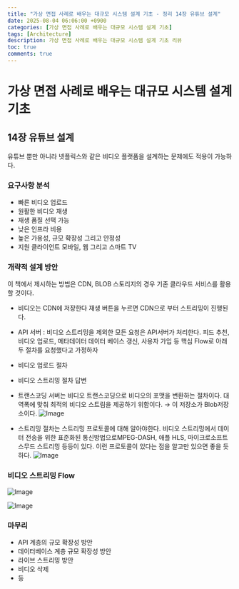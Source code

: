 ```yaml
---
title: "가상 면접 사례로 배우는 대규모 시스템 설계 기초 - 정리 14장 유튜브 설계"
date: 2025-08-04 06:06:00 +0900
categories: [가상 면접 사례로 배우는 대규모 시스템 설계 기초]
tags: [Architecture]
description: 가상 면접 사례로 배우는 대규모 시스템 설계 기초 리뷰
toc: true
comments: true
---
```


# 가상 면접 사례로 배우는 대규모 시스템 설계 기초 

## 14장 유튜브 설계

유튜브 뿐만 아니라 넷플릭스와 같은 비디오 플랫폼을 설계하는 문제에도 적용이 가능하다.

### 요구사항 분석 

- 빠른 비디오 업로드
- 원활한 비디오 재생
- 재생 품질 선택 가능
- 낮은 인프라 비용
- 높은 가용성, 규모 확장성 그리고 안정성
- 지원 클라이언트 모바일, 웹 그리고 스마트 TV
### 개략적 설계 방안

이 책에서 제시하는 방법은 CDN, BLOB 스토리지의 경우 기존 클라우드 서비스를 활용할 것이다. 

- 비디오는 CDN에 저장한다 재생 버튼을 누르면 CDN으로 부터 스트리밍이 진행된다. 
- API 서버 : 비디오 스트리밍을 제외한 모든 요청은 API서버가 처리한다. 피드 추천, 비디오 업로드, 메타데이터 데이터 베이스 갱신, 사용자 가입 등
핵심 Flow로 아래 두 절차를 요청했다고 가정하자

- 비디오 업로드 절차
- 비디오 스트리밍 절차
답변

- 트랜스코딩 서버는 비디오 트랜스코딩으로 비디오의 포맷을 변환하는 절차이다. 대역폭에 맞춰 최적의 비디오 스트림을 제공하기 위함이다. → 이 저장소가 Blob저장소이다.
![Image](https://prod-files-secure.s3.us-west-2.amazonaws.com/e6db513d-ec54-40ff-aa74-2487b0bcfe15/7b04cdb2-ced4-4bf8-9605-bbcc0c31c0c9/Untitled.png?X-Amz-Algorithm=AWS4-HMAC-SHA256&X-Amz-Content-Sha256=UNSIGNED-PAYLOAD&X-Amz-Credential=ASIAZI2LB466Z2FBLSSJ%2F20250805%2Fus-west-2%2Fs3%2Faws4_request&X-Amz-Date=20250805T060948Z&X-Amz-Expires=3600&X-Amz-Security-Token=IQoJb3JpZ2luX2VjEB4aCXVzLXdlc3QtMiJHMEUCIQC6vKso97n6PT6%2F8cmCBrQ595sVzMw4OcEEoIw7rLw09QIgPx7fhMRMjalCaxt%2BaTxDvwV%2BNY4dofPatRThd9Vy7%2Fcq%2FwMIVxAAGgw2Mzc0MjMxODM4MDUiDA9mXtmf6uFFGuJ60ircA2vUAva%2BpvVJjmGC1BOvtZYw%2FCuV9Gh2dm9odFgFXArdxS04Y0a2C48zHo9qfGxAbep24ZerpvbsVjsLwgy%2FF5MbEMucDa%2BLOF1SaujPu79N58JhsqDWv1RneFd44uzB8vMn6jeR%2F%2BPtJ2FV2RBuXS%2BsQ%2By0VDV2eR1J64chEx4gm0syZRqOeF9FeeDYnFBqXMEgigaP%2FpuDlUFryOndTMD9RnvP1R3sSU3mqwJu9YBowicbLBacn5hKBiYGYJK1WzuAcaApR9ZupQx4mBbrvk5DHZ0gR3tYg3THxg4XV0e6CUscmeps%2FgA2FV86asKvrO27171O5T6AnarFxKNXvzBXLBphysCFKHwiUhh2HMI0f95HfgjdoQwRLW5swEWLo0Ts3wSpSCSkMarglcnFzw4fYLvXMp5kBCQot%2BAsnld603Lb4P09H5I4nhWNi3e93IoHeJYFZUEa4G7YMbqhL7SvtpNflF%2BwyV4fOJ7V%2FfQ80coE8B8ij1oDh6%2FZBcNn%2FFvrLw0IBBJvYexLfu58UQT3zjv9U1TrP%2FsXE89t8IIBNznqZYuYuGoQ3rRHGnK7rNrGbzy%2Bt%2Bgn5QoIDdNeqy%2F71BU1%2BWfniKWPODsuhDfF4QsbjMJDL8CyJxvsMIyzxsQGOqUBYXEL3clKDPjGRxeJqIS7%2BTr6uvBwic7Kx9%2B90EsnOAkv7O4vzGWm9Or3odIKJRoWkEVuPyqTVT8iq4%2BkZFg5P3vgeElrSjaA7n4dc3bRjIWOefe4YEIBOeCoCdo4SyC9iDCzmjIZFYDicODi3L4ljp68zleaoI8FOH%2F3F01oDBVCTB%2FU5FxgxhK9WVeJBcyW%2FavIlArAVYADFt9jFAlxNppl%2Fqao&X-Amz-Signature=c899a5bb88a5ebf396949752dd990c881cc2813908a5e45f33b33db68ed13461&X-Amz-SignedHeaders=host&x-amz-checksum-mode=ENABLED&x-id=GetObject)

- 스트리밍 절차는 스트리밍 프로토콜에 대해 알아야한다. 비디오 스트리밍에서 데이터 전송을 위한 표준화된 통신방법으로MPEG-DASH, 애플 HLS, 마이크로소프트 스무드 스트리밍 등등이 있다. 이런 프로토콜이 있다는 점을 알고만 있으면 좋을 듯 하다.
![Image](https://prod-files-secure.s3.us-west-2.amazonaws.com/e6db513d-ec54-40ff-aa74-2487b0bcfe15/8fcbf81f-4911-4ada-b971-9ee3810d30fa/Untitled.png?X-Amz-Algorithm=AWS4-HMAC-SHA256&X-Amz-Content-Sha256=UNSIGNED-PAYLOAD&X-Amz-Credential=ASIAZI2LB466Z2FBLSSJ%2F20250805%2Fus-west-2%2Fs3%2Faws4_request&X-Amz-Date=20250805T060948Z&X-Amz-Expires=3600&X-Amz-Security-Token=IQoJb3JpZ2luX2VjEB4aCXVzLXdlc3QtMiJHMEUCIQC6vKso97n6PT6%2F8cmCBrQ595sVzMw4OcEEoIw7rLw09QIgPx7fhMRMjalCaxt%2BaTxDvwV%2BNY4dofPatRThd9Vy7%2Fcq%2FwMIVxAAGgw2Mzc0MjMxODM4MDUiDA9mXtmf6uFFGuJ60ircA2vUAva%2BpvVJjmGC1BOvtZYw%2FCuV9Gh2dm9odFgFXArdxS04Y0a2C48zHo9qfGxAbep24ZerpvbsVjsLwgy%2FF5MbEMucDa%2BLOF1SaujPu79N58JhsqDWv1RneFd44uzB8vMn6jeR%2F%2BPtJ2FV2RBuXS%2BsQ%2By0VDV2eR1J64chEx4gm0syZRqOeF9FeeDYnFBqXMEgigaP%2FpuDlUFryOndTMD9RnvP1R3sSU3mqwJu9YBowicbLBacn5hKBiYGYJK1WzuAcaApR9ZupQx4mBbrvk5DHZ0gR3tYg3THxg4XV0e6CUscmeps%2FgA2FV86asKvrO27171O5T6AnarFxKNXvzBXLBphysCFKHwiUhh2HMI0f95HfgjdoQwRLW5swEWLo0Ts3wSpSCSkMarglcnFzw4fYLvXMp5kBCQot%2BAsnld603Lb4P09H5I4nhWNi3e93IoHeJYFZUEa4G7YMbqhL7SvtpNflF%2BwyV4fOJ7V%2FfQ80coE8B8ij1oDh6%2FZBcNn%2FFvrLw0IBBJvYexLfu58UQT3zjv9U1TrP%2FsXE89t8IIBNznqZYuYuGoQ3rRHGnK7rNrGbzy%2Bt%2Bgn5QoIDdNeqy%2F71BU1%2BWfniKWPODsuhDfF4QsbjMJDL8CyJxvsMIyzxsQGOqUBYXEL3clKDPjGRxeJqIS7%2BTr6uvBwic7Kx9%2B90EsnOAkv7O4vzGWm9Or3odIKJRoWkEVuPyqTVT8iq4%2BkZFg5P3vgeElrSjaA7n4dc3bRjIWOefe4YEIBOeCoCdo4SyC9iDCzmjIZFYDicODi3L4ljp68zleaoI8FOH%2F3F01oDBVCTB%2FU5FxgxhK9WVeJBcyW%2FavIlArAVYADFt9jFAlxNppl%2Fqao&X-Amz-Signature=07a4e8a75e73decb93a6746c25f07450eb34bb82627ebcfe1ed45c102267d0b1&X-Amz-SignedHeaders=host&x-amz-checksum-mode=ENABLED&x-id=GetObject)

### 비디오 스트리밍 Flow

![Image](https://prod-files-secure.s3.us-west-2.amazonaws.com/e6db513d-ec54-40ff-aa74-2487b0bcfe15/123d7350-a870-40b1-835a-77b327624f72/Untitled.png?X-Amz-Algorithm=AWS4-HMAC-SHA256&X-Amz-Content-Sha256=UNSIGNED-PAYLOAD&X-Amz-Credential=ASIAZI2LB466Z2FBLSSJ%2F20250805%2Fus-west-2%2Fs3%2Faws4_request&X-Amz-Date=20250805T060948Z&X-Amz-Expires=3600&X-Amz-Security-Token=IQoJb3JpZ2luX2VjEB4aCXVzLXdlc3QtMiJHMEUCIQC6vKso97n6PT6%2F8cmCBrQ595sVzMw4OcEEoIw7rLw09QIgPx7fhMRMjalCaxt%2BaTxDvwV%2BNY4dofPatRThd9Vy7%2Fcq%2FwMIVxAAGgw2Mzc0MjMxODM4MDUiDA9mXtmf6uFFGuJ60ircA2vUAva%2BpvVJjmGC1BOvtZYw%2FCuV9Gh2dm9odFgFXArdxS04Y0a2C48zHo9qfGxAbep24ZerpvbsVjsLwgy%2FF5MbEMucDa%2BLOF1SaujPu79N58JhsqDWv1RneFd44uzB8vMn6jeR%2F%2BPtJ2FV2RBuXS%2BsQ%2By0VDV2eR1J64chEx4gm0syZRqOeF9FeeDYnFBqXMEgigaP%2FpuDlUFryOndTMD9RnvP1R3sSU3mqwJu9YBowicbLBacn5hKBiYGYJK1WzuAcaApR9ZupQx4mBbrvk5DHZ0gR3tYg3THxg4XV0e6CUscmeps%2FgA2FV86asKvrO27171O5T6AnarFxKNXvzBXLBphysCFKHwiUhh2HMI0f95HfgjdoQwRLW5swEWLo0Ts3wSpSCSkMarglcnFzw4fYLvXMp5kBCQot%2BAsnld603Lb4P09H5I4nhWNi3e93IoHeJYFZUEa4G7YMbqhL7SvtpNflF%2BwyV4fOJ7V%2FfQ80coE8B8ij1oDh6%2FZBcNn%2FFvrLw0IBBJvYexLfu58UQT3zjv9U1TrP%2FsXE89t8IIBNznqZYuYuGoQ3rRHGnK7rNrGbzy%2Bt%2Bgn5QoIDdNeqy%2F71BU1%2BWfniKWPODsuhDfF4QsbjMJDL8CyJxvsMIyzxsQGOqUBYXEL3clKDPjGRxeJqIS7%2BTr6uvBwic7Kx9%2B90EsnOAkv7O4vzGWm9Or3odIKJRoWkEVuPyqTVT8iq4%2BkZFg5P3vgeElrSjaA7n4dc3bRjIWOefe4YEIBOeCoCdo4SyC9iDCzmjIZFYDicODi3L4ljp68zleaoI8FOH%2F3F01oDBVCTB%2FU5FxgxhK9WVeJBcyW%2FavIlArAVYADFt9jFAlxNppl%2Fqao&X-Amz-Signature=562741c21d897a3e534c744a241f4d4e8d60cb164c04c3daac27e1bca9e77fd5&X-Amz-SignedHeaders=host&x-amz-checksum-mode=ENABLED&x-id=GetObject)

![Image](https://prod-files-secure.s3.us-west-2.amazonaws.com/e6db513d-ec54-40ff-aa74-2487b0bcfe15/b86ce916-ce5c-4fe2-85a5-c7a59fa6968b/Untitled.png?X-Amz-Algorithm=AWS4-HMAC-SHA256&X-Amz-Content-Sha256=UNSIGNED-PAYLOAD&X-Amz-Credential=ASIAZI2LB466Z2FBLSSJ%2F20250805%2Fus-west-2%2Fs3%2Faws4_request&X-Amz-Date=20250805T060948Z&X-Amz-Expires=3600&X-Amz-Security-Token=IQoJb3JpZ2luX2VjEB4aCXVzLXdlc3QtMiJHMEUCIQC6vKso97n6PT6%2F8cmCBrQ595sVzMw4OcEEoIw7rLw09QIgPx7fhMRMjalCaxt%2BaTxDvwV%2BNY4dofPatRThd9Vy7%2Fcq%2FwMIVxAAGgw2Mzc0MjMxODM4MDUiDA9mXtmf6uFFGuJ60ircA2vUAva%2BpvVJjmGC1BOvtZYw%2FCuV9Gh2dm9odFgFXArdxS04Y0a2C48zHo9qfGxAbep24ZerpvbsVjsLwgy%2FF5MbEMucDa%2BLOF1SaujPu79N58JhsqDWv1RneFd44uzB8vMn6jeR%2F%2BPtJ2FV2RBuXS%2BsQ%2By0VDV2eR1J64chEx4gm0syZRqOeF9FeeDYnFBqXMEgigaP%2FpuDlUFryOndTMD9RnvP1R3sSU3mqwJu9YBowicbLBacn5hKBiYGYJK1WzuAcaApR9ZupQx4mBbrvk5DHZ0gR3tYg3THxg4XV0e6CUscmeps%2FgA2FV86asKvrO27171O5T6AnarFxKNXvzBXLBphysCFKHwiUhh2HMI0f95HfgjdoQwRLW5swEWLo0Ts3wSpSCSkMarglcnFzw4fYLvXMp5kBCQot%2BAsnld603Lb4P09H5I4nhWNi3e93IoHeJYFZUEa4G7YMbqhL7SvtpNflF%2BwyV4fOJ7V%2FfQ80coE8B8ij1oDh6%2FZBcNn%2FFvrLw0IBBJvYexLfu58UQT3zjv9U1TrP%2FsXE89t8IIBNznqZYuYuGoQ3rRHGnK7rNrGbzy%2Bt%2Bgn5QoIDdNeqy%2F71BU1%2BWfniKWPODsuhDfF4QsbjMJDL8CyJxvsMIyzxsQGOqUBYXEL3clKDPjGRxeJqIS7%2BTr6uvBwic7Kx9%2B90EsnOAkv7O4vzGWm9Or3odIKJRoWkEVuPyqTVT8iq4%2BkZFg5P3vgeElrSjaA7n4dc3bRjIWOefe4YEIBOeCoCdo4SyC9iDCzmjIZFYDicODi3L4ljp68zleaoI8FOH%2F3F01oDBVCTB%2FU5FxgxhK9WVeJBcyW%2FavIlArAVYADFt9jFAlxNppl%2Fqao&X-Amz-Signature=39e3386bae6db44bfb3ddff08e145d94b8c0f01cafc3ff1c643326f19776e8d2&X-Amz-SignedHeaders=host&x-amz-checksum-mode=ENABLED&x-id=GetObject)

### 마무리

- API 계층의 규모 확장성 방안
- 데이터베이스 계층 규모 확장성 방안
- 라이브 스트리밍 방안
- 비디오 삭제
- 등


